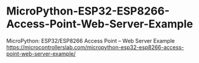 # MicroPython-ESP32-ESP8266-Access-Point-Web-Server-Example
MicroPython: ESP32/ESP8266 Access Point – Web Server Example
https://microcontrollerslab.com/micropython-esp32-esp8266-access-point-web-server-example/

